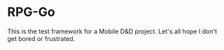 # RPG-Go
This is the test framework for a Mobile D&D project.  Let's all hope I don't get bored or frustrated.
